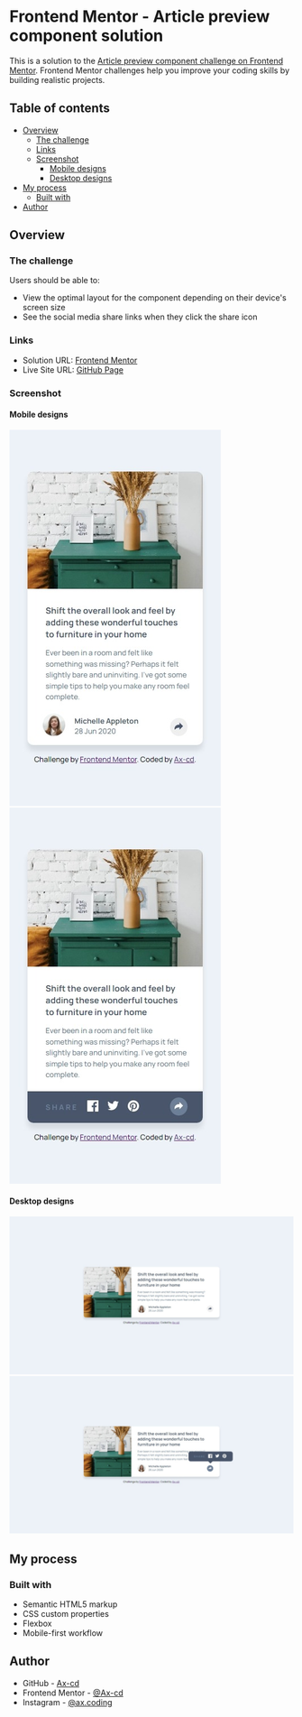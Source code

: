 # Frontend Mentor - Article preview component solution

This is a solution to the [Article preview component challenge on Frontend Mentor](https://www.frontendmentor.io/challenges/article-preview-component-dYBN_pYFT). Frontend Mentor challenges help you improve your coding skills by building realistic projects.

## Table of contents

- [Overview](#overview)
  - [The challenge](#the-challenge)
  - [Links](#links)
  - [Screenshot](#screenshot)
    - [Mobile designs](#mobile-designs)
    - [Desktop designs](#desktop-designs)
- [My process](#my-process)
  - [Built with](#built-with)
- [Author](#author)

## Overview

### The challenge

Users should be able to:

- View the optimal layout for the component depending on their device's screen size
- See the social media share links when they click the share icon

### Links

- Solution URL: [Frontend Mentor](https://www.frontendmentor.io/solutions/article-preview-component-with-htmlcssjs-8miI000bFQ)
- Live Site URL: [GitHub Page](https://ax-cd.github.io/article-preview-challenge/)

### Screenshot

#### Mobile designs

![](./src/design/mobile-design-screenshot.jpeg)
![](./src/design/mobile-active-design-screenshot.jpeg)

#### Desktop designs

![](./src/design/desktop-design-screenshot.jpeg)
![](./src/design/desktop-active-design-screenshot.jpeg)

## My process

### Built with

- Semantic HTML5 markup
- CSS custom properties
- Flexbox
- Mobile-first workflow

## Author

- GitHub - [Ax-cd](https://github.com/Ax-cd)
- Frontend Mentor - [@Ax-cd](https://www.frontendmentor.io/profile/Ax-cd)
- Instagram - [@ax.coding](https://www.instagram.com/ax.coding/)
